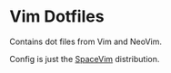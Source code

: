 # Vim Dotfiles

Contains dot files from Vim and NeoVim.

Config is just the [SpaceVim](https://github.com/SpaceVim/SpaceVim) distribution.

